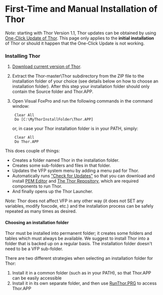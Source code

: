 ﻿First-Time and Manual Installation of Thor
===

*Note:* starting with Thor Version 1.1, Thor updates can be obtained by using [One-Click Update of Thor](Thor_one-click_update.md). This page only applies to the **initial installation** of Thor or should it happen that the One-Click Update is not working.

### Installing Thor

1. [Download current version of Thor](https://github.com/VFPX/Thor/archive/master.zip).
2. Extract the Thor-master\Thor subdirectory from the ZIP file to the installation folder of your choice (see details below on how to choose an installation folder). After this step your installation folder should only contain the Source folder and Thor.APP.
3. Open Visual FoxPro and run the following commands in the command window:


        Clear All
        Do [C:\MyThorInstallFolder\Thor.APP]

    or, in case your Thor installation folder is in your PATH, simply:

        Clear All
        Do Thor.APP

This does couple of things:

*   Creates a folder named Thor in the installation folder.
*   Creates some sub-folders and files in that folder.
*   Updates the VFP system menu by adding a menu pad for Thor.
*   Automatically runs ["Check for Updates"](Thor_one-click_update.md) so that you can download and install [PEM Editor](https://github.com/VFPX/PEMEditor) and [The Thor Repository](Thor_repository.md), which are required components to run Thor.
*   And finally opens up the Thor Launcher.

*Note:* Thor does not affect VFP in any other way (it does not SET any variables, modify foxcode, etc.) and the installation process can be safely repeated as many times as desired.

#### Choosing an installation folder

Thor must be installed into permanent folder; it creates some folders and tables which must always be available. We suggest to install Thor into a folder that is backed up on a regular basis. The installation folder doesn't need to be a VFP sub-folder.

There are two different strategies when selecting an installation folder for Thor:

1.  Install it in a common folder (such as in your PATH), so that Thor.APP can be easily accessible
2.  Install it in its own separate folder, and then use [RunThor.PRG](Thor_running.md) to access Thor.APP
